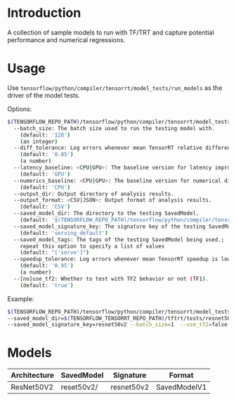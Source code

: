 # Introduction
A collection of sample models to run with TF/TRT and capture potential
performance and numerical regressions.

# Usage
Use `tensorflow/python/compiler/tensorrt/model_tests/run_models` as the driver
of the model tests.

Options:
```bash
$(TENSORFLOW_REPO_PATH)/tensorflow/python/compiler/tensorrt/model_tests/run_models --help
  --batch_size: The batch size used to run the testing model with.
    (default: '128')
    (an integer)
  --diff_tolerance: Log errors whenever mean TensorRT relative difference is larger than the tolerance.
    (default: '0.05')
    (a number)
  --latency_baseline: <CPU|GPU>: The baseline version for latency improvement analysis.
    (default: 'GPU')
  --numerics_baseline: <CPU|GPU>: The baseline version for numerical difference analysis.
    (default: 'CPU')
  --output_dir: Output directory of analysis results.
  --output_format: <CSV|JSON>: Output format of analysis results.
    (default: 'CSV')
  --saved_model_dir: The directory to the testing SavedModel.
    (default: '$(TENSORFLOW_REPO_PATH)/tensorflow/python/compiler/tensorrt/model_tests/sample_model')
  --saved_model_signature_key: The signature key of the testing SavedModel being used.
    (default: 'serving_default')
  --saved_model_tags: The tags of the testing SavedModel being used.;
    repeat this option to specify a list of values
    (default: "['serve']")
  --speedup_tolerance: Log errors whenever mean TensorRT speedup is lower than the tolerance.
    (default: '0.95')
    (a number)
  --[no]use_tf2: Whether to test with TF2 behavior or not (TF1).
    (default: 'true')
```

Example:
```bash
$(TENSORFLOW_REPO_PATH)/tensorflow/python/compiler/tensorrt/model_tests/run_models \
--saved_model_dir=$(TENSORFLOW_TENSORRT_REPO_PATH)/tftrt/tests/resnet50v2 \
--saved_model_signature_key=resnet50v2 --batch_size=1  --use_tf2=false --numerics_baseline=GPU
```

# Models
| Architecture | SavedModel | Signature  | Format       |
|--------------|------------|------------|--------------|
| ResNet50V2   | reset50v2/ | resnet50v2 | SavedModelV1 |
